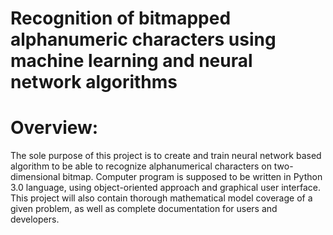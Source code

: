 # Recognition of bitmapped alphanumeric characters using machine learning and neural network algorithms
 
# Overview:
The sole purpose of this project is to create and train neural network based algorithm to be able to recognize alphanumerical characters on two-dimensional bitmap. Computer program is supposed to be written in Python 3.0 language, using object-oriented approach and graphical user interface. This project will also contain thorough mathematical model coverage of a given problem, as well as complete documentation for users and developers.
